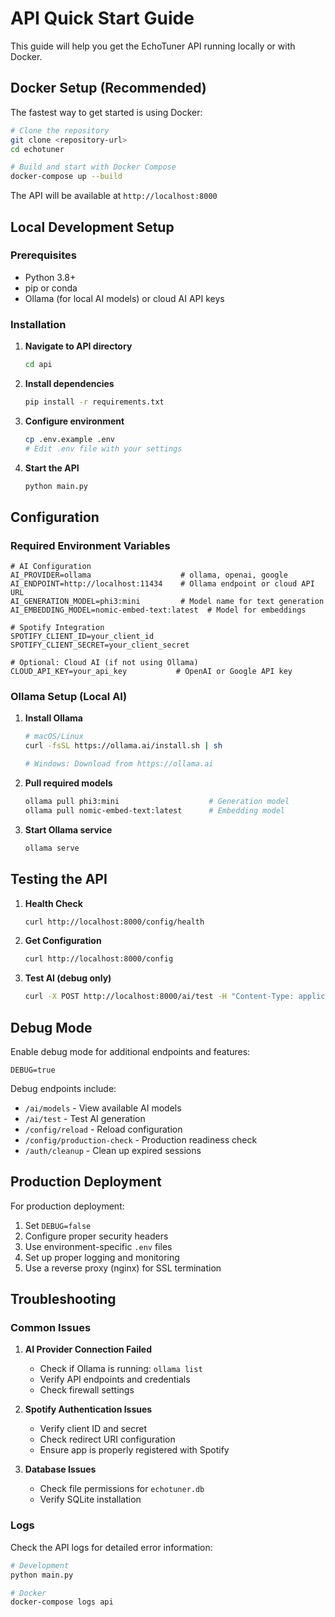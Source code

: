 # API Quick Start Guide

This guide will help you get the EchoTuner API running locally or with Docker.

## Docker Setup (Recommended)

The fastest way to get started is using Docker:

```bash
# Clone the repository
git clone <repository-url>
cd echotuner

# Build and start with Docker Compose
docker-compose up --build
```

The API will be available at `http://localhost:8000`

## Local Development Setup

### Prerequisites

- Python 3.8+
- pip or conda
- Ollama (for local AI models) or cloud AI API keys

### Installation

1. **Navigate to API directory**
    ```bash
    cd api
    ```

2. **Install dependencies**
    ```bash
    pip install -r requirements.txt
    ```

3. **Configure environment**
    ```bash
    cp .env.example .env
    # Edit .env file with your settings
    ```

4. **Start the API**
    ```bash
    python main.py
    ```

## Configuration

### Required Environment Variables

```env
# AI Configuration
AI_PROVIDER=ollama                    # ollama, openai, google
AI_ENDPOINT=http://localhost:11434    # Ollama endpoint or cloud API URL
AI_GENERATION_MODEL=phi3:mini         # Model name for text generation
AI_EMBEDDING_MODEL=nomic-embed-text:latest  # Model for embeddings

# Spotify Integration
SPOTIFY_CLIENT_ID=your_client_id
SPOTIFY_CLIENT_SECRET=your_client_secret

# Optional: Cloud AI (if not using Ollama)
CLOUD_API_KEY=your_api_key           # OpenAI or Google API key
```

### Ollama Setup (Local AI)

1. **Install Ollama**
    ```bash
    # macOS/Linux
    curl -fsSL https://ollama.ai/install.sh | sh

    # Windows: Download from https://ollama.ai
    ```

2. **Pull required models**
    ```bash
    ollama pull phi3:mini                    # Generation model
    ollama pull nomic-embed-text:latest      # Embedding model
    ```

3. **Start Ollama service**
    ```bash
    ollama serve
    ```

## Testing the API

1. **Health Check**
    ```bash
    curl http://localhost:8000/config/health
    ```

2. **Get Configuration**
    ```bash
    curl http://localhost:8000/config
    ```

3. **Test AI (debug only)**
    ```bash
    curl -X POST http://localhost:8000/ai/test -H "Content-Type: application/json" -d '{"prompt": "Hello, world!"}'
    ```

## Debug Mode

Enable debug mode for additional endpoints and features:

```env
DEBUG=true
```

Debug endpoints include:
- `/ai/models` - View available AI models
- `/ai/test` - Test AI generation
- `/config/reload` - Reload configuration
- `/config/production-check` - Production readiness check
- `/auth/cleanup` - Clean up expired sessions

## Production Deployment

For production deployment:

1. Set `DEBUG=false`
2. Configure proper security headers
3. Use environment-specific `.env` files
4. Set up proper logging and monitoring
5. Use a reverse proxy (nginx) for SSL termination

## Troubleshooting

### Common Issues

1. **AI Provider Connection Failed**
    - Check if Ollama is running: `ollama list`
    - Verify API endpoints and credentials
    - Check firewall settings

2. **Spotify Authentication Issues**
    - Verify client ID and secret
    - Check redirect URI configuration
    - Ensure app is properly registered with Spotify

3. **Database Issues**
    - Check file permissions for `echotuner.db`
    - Verify SQLite installation

### Logs

Check the API logs for detailed error information:
```bash
# Development
python main.py

# Docker
docker-compose logs api
```
